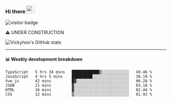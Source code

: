 ### Hi there <a href="https://www.gautamkrishnar.com/"><img src="https://media.giphy.com/media/hvRJCLFzcasrR4ia7z/giphy.gif" width="25px"></a>

![visitor badge](https://visitor-badge.glitch.me/badge?page_id=vickyhoo.vickyhoo&left_color=black&right_color=cornflowerblue)

⚠️ UNDER CONSTRUCTION

![Vickyhoo's GitHub stats](https://github-readme-stats.vercel.app/api?username=vickyhoo&theme=react&show_icons=true&count_private=true)

---

#### :bar_chart: Weekly development breakdown

<!--START_SECTION:waka-->

```text
TypeScript   5 hrs 34 mins   ████████████▒░░░░░░░░░░░░   49.46 %
JavaScript   4 hrs 5 mins    █████████░░░░░░░░░░░░░░░░   36.19 %
Vue.js       42 mins         █▓░░░░░░░░░░░░░░░░░░░░░░░   06.28 %
JSON         21 mins         ▓░░░░░░░░░░░░░░░░░░░░░░░░   03.18 %
HTML         16 mins         ▓░░░░░░░░░░░░░░░░░░░░░░░░   02.44 %
CSS          12 mins         ▒░░░░░░░░░░░░░░░░░░░░░░░░   01.92 %
```

<!--END_SECTION:waka-->


<!--
**vickyhoo/vickyhoo** is a ✨ _special_ ✨ repository because its `README.md` (this file) appears on your GitHub profile.

Here are some ideas to get you started:

- 🔭 I’m currently working on ...
- 🌱 I’m currently learning ...
- 👯 I’m looking to collaborate on ...
- 🤔 I’m looking for help with ...
- 💬 Ask me about ...
- 📫 How to reach me: ...
- 😄 Pronouns: ...
- ⚡ Fun fact: ...
-->
